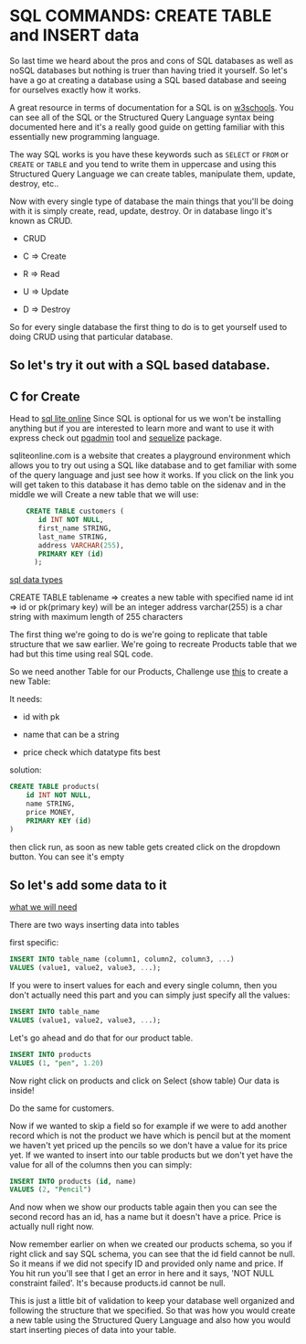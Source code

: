 # SQL COMMANDS: CREATE TABLE and INSERT data

So last time we heard about the pros and cons of SQL databases as well as noSQL databases but nothing is truer than having tried it yourself. So let's have a go at creating a database using a SQL based database and seeing for ourselves exactly how it works.

A great resource in terms of documentation for a SQL is on [w3schools](https://www.w3schools.com/sql/). You can see all of the SQL or the Structured Query Language syntax being documented here and it's a really good guide on getting familiar with this essentially new programming language. 

The way SQL works is you have these keywords such as ```SELECT``` or ```FROM``` or ```CREATE``` or ```TABLE``` and you tend to write them in uppercase and using this Structured Query Language we can create tables, manipulate them, update, destroy, etc..


Now with every single type of database the main things that you'll be doing with it is simply create, read, update, destroy. Or in database lingo it's known as CRUD.

 * CRUD

 * C => Create

 * R => Read

 * U => Update

 * D => Destroy

So for every single database the first thing to do is to get yourself used to doing CRUD using that particular database.


## So let's try it out with a SQL based database.

## C for Create

Head to [sql lite online](https://sqliteonline.com/) Since SQL is optional for us we won't be installing anything but if you are interested to learn more and want to use it with express check out [pgadmin](https://www.pgadmin.org/download/) tool and [sequelize](https://sequelize.org/) package.

sqliteonline.com is a website that creates a playground environment which allows you to try out using a SQL like database and to get familiar with some of the query language and just see how it works. If you click on the link you will get taken to this database it has demo table on the sidenav and in the middle we will Create a new table that we will use:

```SQL
    CREATE TABLE customers (
       id INT NOT NULL,
       first_name STRING,
       last_name STRING,
       address VARCHAR(255),
       PRIMARY KEY (id)
      );
```

[sql data types](https://www.w3schools.com/sql/sql_datatypes.asp)

CREATE TABLE tablename => creates a new table with specified name
id int => id or pk(primary key) will be an integer
address varchar(255) is a char string with maximum length of 255 characters 


The first thing we're going to do is we're going to replicate that table structure that we saw earlier. We're going to recreate Products table that we had but this time using real SQL code.

So we need another Table for our Products, Challenge use [this](https://www.w3schools.com/sql/sql_create_table.asp) to create a new Table:

It needs:

 * id with pk

 * name that can be a string

 * price check which datatype fits best

solution:


```SQL
CREATE TABLE products(
	id INT NOT NULL,
  	name STRING,
  	price MONEY,
  	PRIMARY KEY (id)
)
```

then click run, as soon as new table gets created click on the dropdown button. You can see it's empty

## So let's add some data to it

[what we will need](https://www.w3schools.com/sql/sql_insert.asp)

There are two ways inserting data into tables

first specific:

```SQL
INSERT INTO table_name (column1, column2, column3, ...)
VALUES (value1, value2, value3, ...); 
```

If you were to insert values for each and every single column, then you don't actually need this part and you can simply just specify all the values:

```SQL
INSERT INTO table_name
VALUES (value1, value2, value3, ...); 
```

Let's go ahead and do that for our product table.

```SQL
INSERT INTO products
VALUES (1, "pen", 1.20)
```

Now right click on products and click on Select (show table) Our data is inside!

Do the same for customers.


Now if we wanted to skip a field so for example if we were to add another record which is not the product we have which is pencil but at the moment we haven't yet priced up the pencils so we don't have a value for its price yet. If we wanted to insert into our table products but we don't yet have the value for all of the columns then you can simply:

```SQL
INSERT INTO products (id, name)
VALUES (2, "Pencil")
```

And now when we show our products table again then you can see the second record has an id, has a name but it doesn't have a price. Price is actually null right now.


Now remember earlier on when we created our products schema, so you if right click and say SQL schema, you can see that the id field cannot be null. So it means if we did not specify ID and provided only name and price. If You hit run you'll see that I get an error in here and it says, 'NOT NULL constraint failed'. It's because products.id cannot be null.

This is just a little bit of validation to keep your database well organized and following the structure that we specified. So that was how you would create a new table using the Structured Query Language and also how you would start inserting pieces of data into your table.